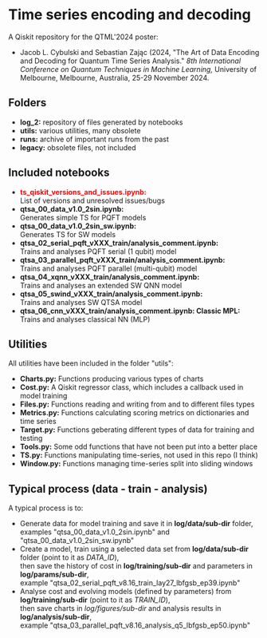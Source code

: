 # Time series encoding and decoding
A Qiskit repository for the QTML'2024 poster:
- Jacob L. Cybulski and Sebastian Zając (2024, "The Art of Data Encoding and Decoding for Quantum Time Series Analysis."
  *8th International Conference on Quantum Techniques in Machine Learning,* University of Melbourne,
  Melbourne, Australia, 25-29 November 2024.

## Folders
- **log_2:** repository of files generated by notebooks
- **utils:** various utilities, many obsolete
- **runs:** archive of important runs from the past 
- **legacy:** obsolete files, not included

## Included notebooks
- **<font color="red">ts_qiskit_versions_and_issues.ipynb:</font>**<br/>List of versions and unresolved issues/bugs
- **qtsa_00_data_v1.0_2sin.ipynb:**<br/>Generates simple TS for PQFT models
- **qtsa_00_data_v1.0_2sin_sw.ipynb:**<br/>Generates TS for SW models
- **qtsa_02_serial_pqft_vXXX_train/analysis_comment.ipynb:**<br/>Trains and analyses PQFT serial (1 qubit) model
- **qtsa_03_parallel_pqft_vXXX_train/analysis_comment.ipynb:**<br/>Trains and analyses PQFT parallel (multi-qubit) model
- **qtsa_04_xqnn_vXXX_train/analysis_comment.ipynb:**<br/>Trains and analyses an extended SW QNN model
- **qtsa_05_swind_vXXX_train/analysis_comment.ipynb:**<br/>Trains and analyses SW QTSA model
- **qtsa_06_cnn_vXXX_train/analysis_comment.ipynb: Classic MPL:**<br/>Trains and analyses classical NN (MLP)

## Utilities
All utilities have been included in the folder "utils":
- **Charts.py:** Functions producing various types of charts
- **Cost.py:** A Qiskit regressor class, which includes a callback used in model training
- **Files.py:** Functions reading and writing from and to different files types
- **Metrics.py:** Functions calculating scoring metrics on dictionaries and time series
- **Target.py:** Functions geberating different types of data for training and testing
- **Tools.py:** Some odd functions that have not been put into a better place
- **TS.py:** Functions manipulating time-series, not used in this repo (I think)
- **Window.py:** Functions managing time-series split into sliding windows 

## Typical process (data - train - analysis)
A typical process is to:
- Generate data for model training and save it in **log/data/sub-dir** folder,<br/>
  examples "qtsa_00_data_v1.0_2sin.ipynb" and "qtsa_00_data_v1.0_2sin_sw.ipynb"
- Create a model, train using a selected data set from **log/data/sub-dir** folder (point to it as *DATA_ID*),<br/>
  then save the history of cost in **log/training/sub-dir** and parameters in **log/params/sub-dir**,<br/>
  example "qtsa_02_serial_pqft_v8.16_train_lay27_lbfgsb_ep39.ipynb"
- Analyse cost and evolving models (defined by parameters) from **log/training/sub-dir** (point to it as *TRAIN_ID*),<br/>
  then save charts in *log/figures/sub-dir* and analysis results in **log/analysis/sub-dir**,<br/>
  example "qtsa_03_parallel_pqft_v8.16_analysis_q5_lbfgsb_ep50.ipynb"
